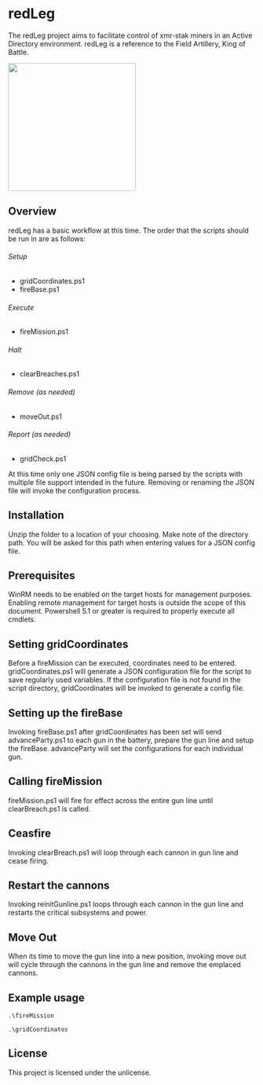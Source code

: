 # redLeg
The redLeg project aims to facilitate control of xmr-stak miners in an Active Directory environment.  redLeg is a reference to the Field Artillery, King of Battle.

<img src="https://gist.github.com/velvet-valdes/09b4b0a6ac77c4f4a8d2adde69dc0629/raw/beacc6d8bd9ddaf12da1078b9bc061ac2f2e1244/redLeg.png" width="260">

## Overview
redLeg has a basic workflow at this time.  The order that the scripts should be run in are as follows:

###### Setup 
- gridCoordinates.ps1
- fireBase.ps1

###### Execute
- fireMission.ps1

###### Halt
- clearBreaches.ps1

###### Remove (as needed)
- moveOut.ps1

###### Report (as needed)
- gridCheck.ps1

At this time only one JSON config file is being parsed by the scripts with multiple file support intended in the future.  Removing or renaming the JSON file will invoke the configuration process.

## Installation
Unzip the folder to a location of your choosing.  Make note of the directory path.  You will be asked for this path when entering values for a JSON config file.

## Prerequisites
WinRM needs to be enabled on the target hosts for management purposes.  Enabling remote management for target hosts is outside the scope of this document.  Powershell 5.1 or greater is required to properly execute all cmdlets.

## Setting gridCoordinates
Before a fireMission can be executed, coordinates need to be entered.  gridCoordinates.ps1 will generate a JSON configuration file for the script to save regularly used variables.  If the configuration file is not found in the script directory, gridCoordinates will be invoked to generate a config file.

## Setting up the fireBase
Invoking fireBase.ps1 after gridCoordinates has been set will send advanceParty.ps1 to each gun in the battery, prepare the gun line and setup the fireBase.  advanceParty will set the configurations for each individual gun.

## Calling fireMission
fireMission.ps1 will fire for effect across the entire gun line until clearBreach.ps1 is called.

## Ceasfire
Invoking clearBreach.ps1 will loop through each cannon in gun line and cease firing.

## Restart the cannons
Invoking reinitGunline.ps1 loops through each cannon in the gun line and restarts the critical subsystems and power.

## Move Out
When its time to move the gun line into a new position, invoking move out will cycle through the cannons in the gun line and remove the emplaced cannons.

## Example usage
```
.\fireMission
```
```
.\gridCoordinates
```

## License
This project is licensed under the unlicense.
